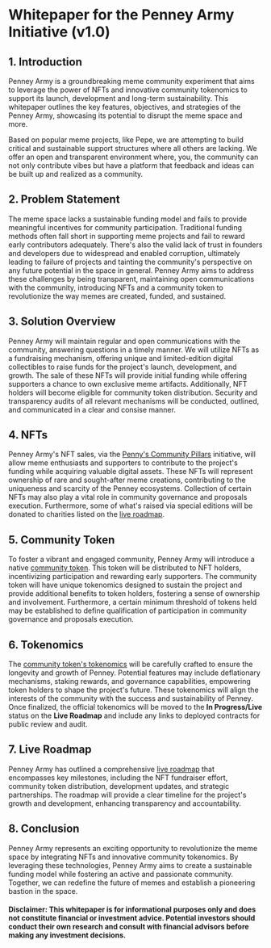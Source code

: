 # Whitepaper for the Penney Army Initiative (v1.0)

## 1. Introduction
Penney Army is a groundbreaking meme community experiment that aims to leverage the power of NFTs and innovative community tokenomics to support its launch, development and long-term sustainability. This whitepaper outlines the key features, objectives, and strategies of the Penney Army, showcasing its potential to disrupt the meme space and more.

Based on popular meme projects, like Pepe, we are attempting to build critical and sustainable support structures where all others are lacking. We offer an open and transparent environment where, you, the community can not only contribute vibes but have a platform that feedback and ideas can be built up and realized as a community.

## 2. Problem Statement
The meme space lacks a sustainable funding model and fails to provide meaningful incentives for community participation. Traditional funding methods often fall short in supporting meme projects and fail to reward early contributors adequately. There's also the valid lack of trust in founders and developers due to widespread and enabled corruption, ultimately leading to failure of projects and tainting the community's perspective on any future potential in the space in general. Penney Army aims to address these challenges by being transparent, maintaining open communications with the community, introducing NFTs and a community token to revolutionize the way memes are created, funded, and sustained.

## 3. Solution Overview
Penney Army will maintain regular and open communications with the community, answering questions in a timely manner. We will utilize NFTs as a fundraising mechanism, offering unique and limited-edition digital collectibles to raise funds for the project's launch, development, and growth. The sale of these NFTs will provide initial funding while offering supporters a chance to own exclusive meme artifacts. Additionally, NFT holders will become eligible for community token distribution. Security and transparency audits of all relevant mechanisms will be conducted, outlined, and communicated in a clear and consise manner.

## 4. NFTs
Penney Army's NFT sales, via the [Penny's Community Pillars](https://www.curate.page/t/PenneyArmy) initiative, will allow meme enthusiasts and supporters to contribute to the project's funding while acquiring valuable digital assets. These NFTs will represent ownership of rare and sought-after meme creations, contributing to the uniqueness and scarcity of the Penney ecosystems. Collection of certain NFTs may also play a vital role in community governance and proposals execution. Furthermore, some of what's raised via special editions will be donated to charities listed on the [live roadmap](https://github.com/users/PenneyArmy/projects/1/views/1?pane=issue&itemId=31794233). 

## 5. Community Token
To foster a vibrant and engaged community, Penney Army will introduce a native [community token](https://github.com/users/PenneyArmy/projects/1/views/1?pane=issue&itemId=30953100). This token will be distributed to NFT holders, incentivizing participation and rewarding early supporters. The community token will have unique tokenomics designed to sustain the project and provide additional benefits to token holders, fostering a sense of ownership and involvement. Furthermore, a certain minimum threshold of tokens held may be established to define qualification of participation in community governance and proposals execution.

## 6. Tokenomics
The [community token's tokenomics](https://github.com/users/PenneyArmy/projects/1/views/1?pane=issue&itemId=30953100) will be carefully crafted to ensure the longevity and growth of Penney. Potential features may include deflationary mechanisms, staking rewards, and governance capabilities, empowering token holders to shape the project's future. These tokenomics will align the interests of the community with the success and sustainability of Penney. Once finalized, the official tokenomics will be moved to the **In Progress/Live** status on the **Live Roadmap** and include any links to deployed contracts for public review and audit.

## 7. Live Roadmap
Penney Army has outlined a comprehensive [live roadmap](https://github.com/users/PenneyArmy/projects/1/views/1) that encompasses key milestones, including the NFT fundraiser effort, community token distribution, development updates, and strategic partnerships. The roadmap will provide a clear timeline for the project's growth and development, enhancing transparency and accountability.

## 8. Conclusion
Penney Army represents an exciting opportunity to revolutionize the meme space by integrating NFTs and innovative community tokenomics. By leveraging these technologies, Penney Army aims to create a sustainable funding model while fostering an active and passionate community. Together, we can redefine the future of memes and establish a pioneering bastion in the space.

#### Disclaimer: This whitepaper is for informational purposes only and does not constitute financial or investment advice. Potential investors should conduct their own research and consult with financial advisors before making any investment decisions.
